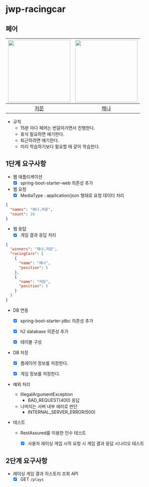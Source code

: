 # jwp-racingcar

## 페어

| <img src="https://avatars.githubusercontent.com/u/51906604?v=4" alt="" width=200> | <img src="https://avatars.githubusercontent.com/u/82203978?v=4" alt="" width=200/> |
|:---------------------------------------------------------------------------------:|:----------------------------------------------------------------------------------:|
|                         [저문](https://github.com/jeomxon)                          |                         [헤나](https://github.com/hyena0608)                         | |

- 규칙
    - 15분 마다 페어는 번갈아가면서 진행한다.
    - 휴식 필요하면 얘기한다.
    - 퇴근하려면 얘기한다.
    - 미리 학습하기보다 필요할 때 같이 학습한다.


## 1단계 요구사항

- 웹 애플리케이션
  - [X] spring-boot-starter-web 의존성 추가
- 웹 요청
  - [X] MediaType : application/json 형태로 요청 데이터 처리

```json
{
  "names": "헤나,저문",
  "count": 10
}
```

  - 웹 응답
    - [X] 게임 결과 응답 처리

```json
{
  "winners": "헤나,저문",
  "racingCars": [
    {
      "name": "헤나",
      "position": 5
    },
    {
      "name": "저문",
      "position": 5
    }
  ]
}
```


- DB 연동
  - [X] spring-boot-starter-jdbc 의존성 추가
  - [X] h2 database 의존성 추가
  - [X] 테이블 구성


- DB 저장
  - [X] 플레이어 정보를 저장한다.
  - [X] 게임 정보를 저장한다.


- 예외 처리
  - IllegalArgumentException
    - BAD_REQUEST(400) 응답
  - 나머지는 서버 내부 에러로 판단
    - INTERNAL_SERVER_ERROR(500)


- 테스트
  - RestAssured를 이용한 인수 테스트 
    - [X] 사용자 레이싱 게임 시작 요청 시 게임 결과 응답 시나리오 테스트


## 2단계 요구사항

- 레이싱 게임 결과 히스토리 조회 API
  - [X] GET `/plays`
